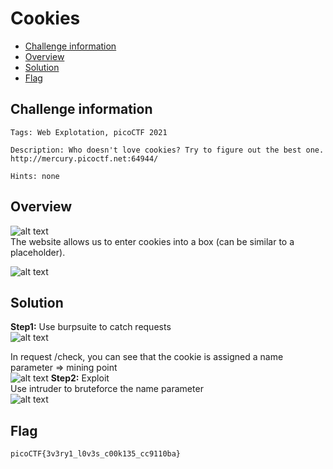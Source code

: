 # Cookies
- [Challenge information](#challenge-information)
- [Overview](#overview)
- [Solution](#solution)
- [Flag](flag)
## Challenge information
```text
Tags: Web Explotation, picoCTF 2021

Description: Who doesn't love cookies? Try to figure out the best one.
http://mercury.picoctf.net:64944/

Hints: none
```
## Overview
![alt text](/CTF/picoCTF/Static/Images/Cookies/image3.png)  
The website allows us to enter cookies into a box (can be similar to a placeholder).  
  
![alt text](/CTF/picoCTF/Static/Images/Cookies/image4.png)
## Solution
**Step1:** Use burpsuite to catch requests  
![alt text](/CTF/picoCTF/Static/Images/Cookies/image5.png)  
  
In request /check, you can see that the cookie is assigned a name parameter => mining point  
![alt text](/CTF/picoCTF/Static/Images/Cookies/image6.png)
**Step2:** Exploit  
Use intruder to bruteforce the name parameter  
![alt text](/CTF/picoCTF/Static/Images/Cookies/image7.png)  
## Flag
`picoCTF{3v3ry1_l0v3s_c00k135_cc9110ba}`
